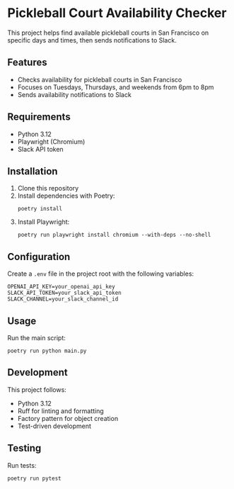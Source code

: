 # Pickleball Court Availability Checker

This project helps find available pickleball courts in San Francisco on specific days and times, then sends notifications to Slack.

## Features

- Checks availability for pickleball courts in San Francisco
- Focuses on Tuesdays, Thursdays, and weekends from 6pm to 8pm
- Sends availability notifications to Slack

## Requirements

- Python 3.12
- Playwright (Chromium)
- Slack API token

## Installation

1. Clone this repository
2. Install dependencies with Poetry:
   ```
   poetry install
   ```
3. Install Playwright:
   ```
   poetry run playwright install chromium --with-deps --no-shell
   ```

## Configuration

Create a `.env` file in the project root with the following variables:
```
OPENAI_API_KEY=your_openai_api_key
SLACK_API_TOKEN=your_slack_api_token
SLACK_CHANNEL=your_slack_channel_id
```

## Usage

Run the main script:
```
poetry run python main.py
```

## Development

This project follows:
- Python 3.12
- Ruff for linting and formatting
- Factory pattern for object creation
- Test-driven development

## Testing

Run tests:
```
poetry run pytest
```
